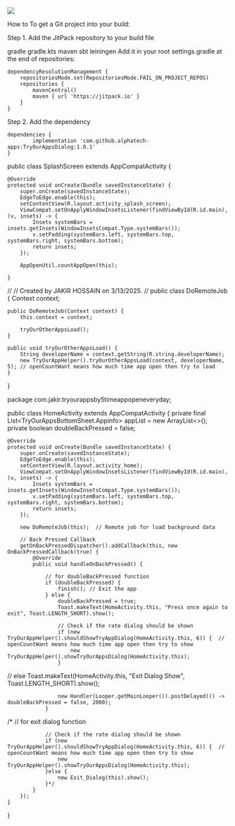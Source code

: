 [![](https://jitpack.io/v/alphatech-apps/TryOurAppsDialog.svg)](https://jitpack.io/#alphatech-apps/TryOurAppsDialog)


How to
To get a Git project into your build:

Step 1. Add the JitPack repository to your build file

gradle
gradle.kts
maven
sbt
leiningen
Add it in your root settings.gradle at the end of repositories:

	dependencyResolutionManagement {
		repositoriesMode.set(RepositoriesMode.FAIL_ON_PROJECT_REPOS)
		repositories {
			mavenCentral()
			maven { url 'https://jitpack.io' }
		}
	}
Step 2. Add the dependency

	dependencies {
	        implementation 'com.github.alphatech-apps:TryOurAppsDialog:1.0.1'
	}





public class SplashScreen extends AppCompatActivity {

    @Override
    protected void onCreate(Bundle savedInstanceState) {
        super.onCreate(savedInstanceState);
        EdgeToEdge.enable(this);
        setContentView(R.layout.activity_splash_screen);
        ViewCompat.setOnApplyWindowInsetsListener(findViewById(R.id.main), (v, insets) -> {
            Insets systemBars = insets.getInsets(WindowInsetsCompat.Type.systemBars());
            v.setPadding(systemBars.left, systemBars.top, systemBars.right, systemBars.bottom);
            return insets;
        });

        AppOpenUtil.countAppOpen(this);

    }




//
// Created by JAKIR HOSSAIN on 3/13/2025.
//
public class DoRemoteJob {
Context context;

    public DoRemoteJob(Context context) {
        this.context = context;

        tryOurOtherAppsLoad();
    }

    public void tryOurOtherAppsLoad() {
        String developerName = context.getString(R.string.developerName);
        new TryOurAppHelper().tryOurOtherAppsLoad(context, developerName, 5); // openCountWant means how much time app open then try to load
    }
}




package com.jakir.tryourappsby5timeappopeneveryday;

public class HomeActivity extends AppCompatActivity {
private final List<TryOurAppsBottomSheet.Appinfo> appList = new ArrayList<>();
private boolean doubleBackPressed = false;

    @Override
    protected void onCreate(Bundle savedInstanceState) {
        super.onCreate(savedInstanceState);
        EdgeToEdge.enable(this);
        setContentView(R.layout.activity_home);
        ViewCompat.setOnApplyWindowInsetsListener(findViewById(R.id.main), (v, insets) -> {
            Insets systemBars = insets.getInsets(WindowInsetsCompat.Type.systemBars());
            v.setPadding(systemBars.left, systemBars.top, systemBars.right, systemBars.bottom);
            return insets;
        });

        new DoRemoteJob(this);  // Remote job for load background data

        // Back Pressed Callback
        getOnBackPressedDispatcher().addCallback(this, new OnBackPressedCallback(true) {
            @Override
            public void handleOnBackPressed() {

                // for doubleBackPressed function
                if (doubleBackPressed) {
                    finish(); // Exit the app
                } else {
                    doubleBackPressed = true;
                    Toast.makeText(HomeActivity.this, "Press once again to exit", Toast.LENGTH_SHORT).show();

                    // Check if the rate dialog should be shown
                    if (new TryOurAppHelper().shouldShowTryAppDialog(HomeActivity.this, 6)) {  // openCountWant means how much time app open then try to show
                        new TryOurAppHelper().showTryOurAppsDialog(HomeActivity.this);
                    }
//                  else Toast.makeText(HomeActivity.this, "Exit Dialog Show", Toast.LENGTH_SHORT).show();

                    new Handler(Looper.getMainLooper()).postDelayed(() -> doubleBackPressed = false, 2000);
                }

/*                // for exit dialog function

                // Check if the rate dialog should be shown
                if (new TryOurAppHelper().shouldShowTryAppDialog(HomeActivity.this, 6)) {  // openCountWant means how much time app open then try to show
                    new TryOurAppHelper().showTryOurAppsDialog(HomeActivity.this);
                }else {
                    new Exit_Dialog(this).show();
                }*/
            }
        });
    }
}
